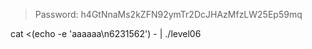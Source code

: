 > Password: h4GtNnaMs2kZFN92ymTr2DcJHAzMfzLW25Ep59mq

cat <(echo -e 'aaaaaa\n6231562') - | ./level06